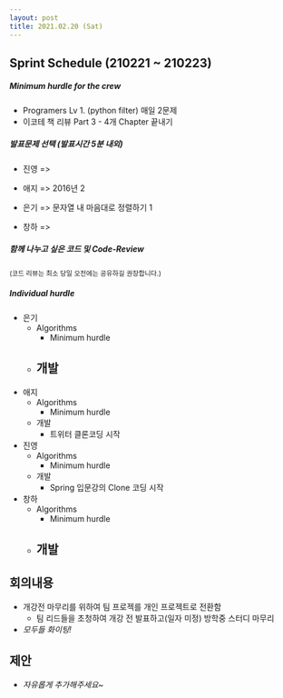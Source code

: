 ```yaml
---
layout: post
title: 2021.02.20 (Sat)
---
```

## Sprint Schedule (210221 ~ 210223)

##### *Minimum hurdle for the crew*

- Programers Lv 1. (python filter) 매일 2문제
- 이코테 책 리뷰 Part 3 - 4개 Chapter 끝내기

##### *발표문제 선택 (발표시간 5분 내외)*

- 진영 => 

- 애지 => 2016년 2

- 은기 => 문자열 내 마음대로 정렬하기 1

- 창하 => 

##### *함께 나누고 싶은 코드 및 Code-Review*

<small>(코드 리뷰는 최소 당일 오전에는 공유하길 권장합니다.)</small>

##### *Individual hurdle*

- 은기
  - Algorithms
    - Minimum hurdle
  - 개발
    - 
- 애지 
  - Algorithms
    - Minimum hurdle
  - 개발
    - 트위터 클론코딩 시작
- 진영
  - Algorithms
    - Minimum hurdle
  - 개발
    - Spring 입문강의 Clone 코딩 시작
- 창하
  - Algorithms
    - Minimum hurdle
  - 개발
    - 

## 회의내용

- 개강전 마무리를 위하여 팀 프로젝를 개인 프로젝트로 전환함
  - 팀 리드들을 초청하여 개강 전 발표하고(일자 미정) 방학중 스터디 마무리
- *모두들 화이팅!*

## 제안

- *자유롭게 추가해주세요~*
